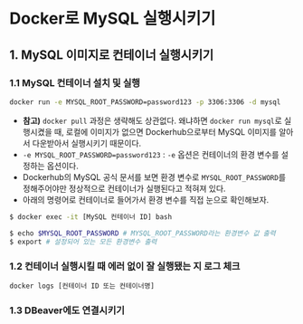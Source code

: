 # Docker로 MySQL 실행시키기
## 1. MySQL 이미지로 컨테이너 실행시키기
### 1.1 MySQL 컨테이너 설치 및 실행
```bash
docker run -e MYSQL_ROOT_PASSWORD=password123 -p 3306:3306 -d mysql
```
- **참고)** `docker pull` 과정은 생략해도 상관없다. 왜냐하면 `docker run mysql`로 실행시켰을 때, 로컬에 이미지가 없으면 Dockerhub으로부터 MySQL 이미지를 알아서 다운받아서 실행시키기 때문이다.
- `-e MYSQL_ROOT_PASSWORD=password123` : `-e` 옵션은 컨테이너의 환경 변수를 설정하는 옵션이다.
- Dockerhub의 MySQL 공식 문서를 보면 환경 변수로 `MYSQL_ROOT_PASSWORD`를 정해주어야만 정상적으로 컨테이너가 실행된다고 적혀져 있다.
- 아래의 명령어로 컨테이너로 들어가서 환경 변수를 직접 눈으로 확인해보자.
```bash
$ docker exec -it [MySQL 컨테이너 ID] bash

$ echo $MYSQL_ROOT_PASSWORD # MYSQL_ROOT_PASSWORD라는 환경변수 값 출력
$ export # 설정되어 있는 모든 환경변수 출력
```

### 1.2 컨테이너 실행시킬 때 에러 없이 잘 실행됐는 지 로그 체크
```bash
docker logs [컨테이너 ID 또는 컨테이너명]
```

### 1.3 DBeaver에도 연결시키기
